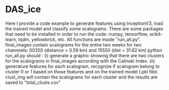 # DAS_ice
Here I provide a code example to generate features using InceptionV3, load the trained model and classify some scalograms. 
There are some packages that need to be installed in order to run the code: numpy, tensorflow, scikit-learn, tqdm, yellowbrick, etc.
All functions are inside "run_all.py". 
final_images contain scalograms for the entire two weeks for two channnels: 00350 (distance = 0.59 km) and 15550 (dist = 31.62 km)
python run_all.py should :
  (i) generate a graphic showing that there are two clusters for the scalograms in final_images according with the
      Calinski Index. 
 (ii) generature features for each scalogram, recognize if scalogram belong to cluster 0 or 1 based on those features and on the trained model (.pkl file).
      clust_img will contain the scalograms for each cluster and the results are saved  to "total_clusts.csv" 
